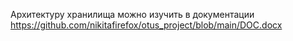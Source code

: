 Архитектуру хранилища можно изучить в документации https://github.com/nikitafirefox/otus_project/blob/main/DOC.docx 
